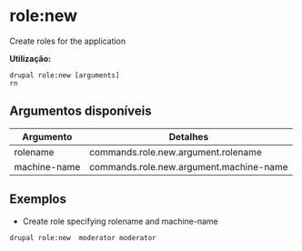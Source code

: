 # role:new
Create roles for the application

**Utilização:**
```
drupal role:new [arguments]
rn
```

## Argumentos disponíveis
Argumento | Detalhes
---------|-------------
rolename | commands.role.new.argument.rolename
machine-name | commands.role.new.argument.machine-name

## Exemplos
* Create role specifying rolename and machine-name
```
drupal role:new  moderator moderator
```
